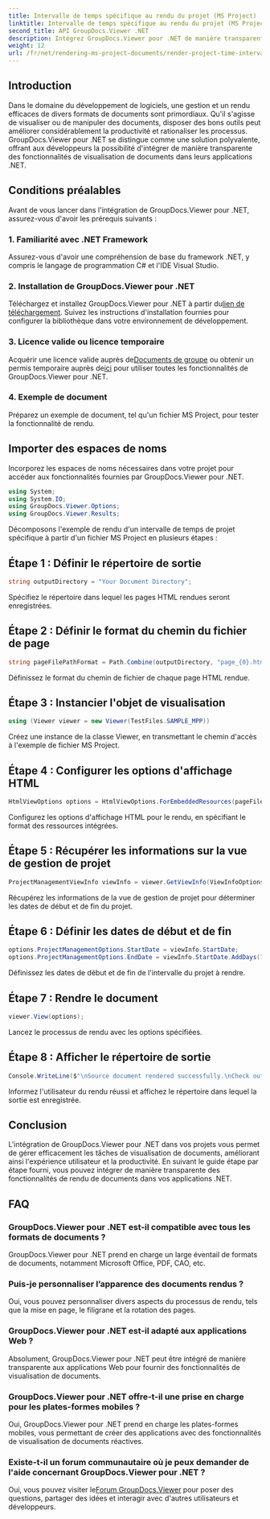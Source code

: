 ```yaml
---
title: Intervalle de temps spécifique au rendu du projet (MS Project)
linktitle: Intervalle de temps spécifique au rendu du projet (MS Project)
second_title: API GroupDocs.Viewer .NET
description: Intégrez GroupDocs.Viewer pour .NET de manière transparente dans vos applications pour une visualisation efficace des documents. Améliorez la productivité grâce à des capacités de rendu polyvalentes.
weight: 12
url: /fr/net/rendering-ms-project-documents/render-project-time-interval-ms-project/
---
```

## Introduction
Dans le domaine du développement de logiciels, une gestion et un rendu efficaces de divers formats de documents sont primordiaux. Qu'il s'agisse de visualiser ou de manipuler des documents, disposer des bons outils peut améliorer considérablement la productivité et rationaliser les processus. GroupDocs.Viewer pour .NET se distingue comme une solution polyvalente, offrant aux développeurs la possibilité d'intégrer de manière transparente des fonctionnalités de visualisation de documents dans leurs applications .NET.
## Conditions préalables
Avant de vous lancer dans l'intégration de GroupDocs.Viewer pour .NET, assurez-vous d'avoir les prérequis suivants :
### 1. Familiarité avec .NET Framework
Assurez-vous d'avoir une compréhension de base du framework .NET, y compris le langage de programmation C# et l'IDE Visual Studio.
### 2. Installation de GroupDocs.Viewer pour .NET
 Téléchargez et installez GroupDocs.Viewer pour .NET à partir du[lien de téléchargement](https://releases.groupdocs.com/viewer/net/). Suivez les instructions d'installation fournies pour configurer la bibliothèque dans votre environnement de développement.
### 3. Licence valide ou licence temporaire
 Acquérir une licence valide auprès de[Documents de groupe](https://purchase.groupdocs.com/buy) ou obtenir un permis temporaire auprès de[ici](https://purchase.groupdocs.com/temporary-license/) pour utiliser toutes les fonctionnalités de GroupDocs.Viewer pour .NET.
### 4. Exemple de document
Préparez un exemple de document, tel qu'un fichier MS Project, pour tester la fonctionnalité de rendu.

## Importer des espaces de noms
Incorporez les espaces de noms nécessaires dans votre projet pour accéder aux fonctionnalités fournies par GroupDocs.Viewer pour .NET.

```csharp
using System;
using System.IO;
using GroupDocs.Viewer.Options;
using GroupDocs.Viewer.Results;
```

Décomposons l'exemple de rendu d'un intervalle de temps de projet spécifique à partir d'un fichier MS Project en plusieurs étapes :
## Étape 1 : Définir le répertoire de sortie
```csharp
string outputDirectory = "Your Document Directory";
```
Spécifiez le répertoire dans lequel les pages HTML rendues seront enregistrées.
## Étape 2 : Définir le format du chemin du fichier de page
```csharp
string pageFilePathFormat = Path.Combine(outputDirectory, "page_{0}.html");
```
Définissez le format du chemin de fichier de chaque page HTML rendue.
## Étape 3 : Instancier l'objet de visualisation
```csharp
using (Viewer viewer = new Viewer(TestFiles.SAMPLE_MPP))
```
Créez une instance de la classe Viewer, en transmettant le chemin d'accès à l'exemple de fichier MS Project.
## Étape 4 : Configurer les options d'affichage HTML
```csharp
HtmlViewOptions options = HtmlViewOptions.ForEmbeddedResources(pageFilePathFormat);
```
Configurez les options d'affichage HTML pour le rendu, en spécifiant le format des ressources intégrées.
## Étape 5 : Récupérer les informations sur la vue de gestion de projet
```csharp
ProjectManagementViewInfo viewInfo = viewer.GetViewInfo(ViewInfoOptions.FromHtmlViewOptions(options)) as ProjectManagementViewInfo;
```
Récupérez les informations de la vue de gestion de projet pour déterminer les dates de début et de fin du projet.
## Étape 6 : Définir les dates de début et de fin
```csharp
options.ProjectManagementOptions.StartDate = viewInfo.StartDate;
options.ProjectManagementOptions.EndDate = viewInfo.StartDate.AddDays(7);
```
Définissez les dates de début et de fin de l'intervalle du projet à rendre.
## Étape 7 : Rendre le document
```csharp
viewer.View(options);
```
Lancez le processus de rendu avec les options spécifiées.
## Étape 8 : Afficher le répertoire de sortie
```csharp
Console.WriteLine($"\nSource document rendered successfully.\nCheck output in {outputDirectory}.");
```
Informez l'utilisateur du rendu réussi et affichez le répertoire dans lequel la sortie est enregistrée.

## Conclusion
L'intégration de GroupDocs.Viewer pour .NET dans vos projets vous permet de gérer efficacement les tâches de visualisation de documents, améliorant ainsi l'expérience utilisateur et la productivité. En suivant le guide étape par étape fourni, vous pouvez intégrer de manière transparente des fonctionnalités de rendu de documents dans vos applications .NET.
## FAQ
### GroupDocs.Viewer pour .NET est-il compatible avec tous les formats de documents ?
GroupDocs.Viewer pour .NET prend en charge un large éventail de formats de documents, notamment Microsoft Office, PDF, CAO, etc.
### Puis-je personnaliser l’apparence des documents rendus ?
Oui, vous pouvez personnaliser divers aspects du processus de rendu, tels que la mise en page, le filigrane et la rotation des pages.
### GroupDocs.Viewer pour .NET est-il adapté aux applications Web ?
Absolument, GroupDocs.Viewer pour .NET peut être intégré de manière transparente aux applications Web pour fournir des fonctionnalités de visualisation de documents.
### GroupDocs.Viewer pour .NET offre-t-il une prise en charge pour les plates-formes mobiles ?
Oui, GroupDocs.Viewer pour .NET prend en charge les plates-formes mobiles, vous permettant de créer des applications avec des fonctionnalités de visualisation de documents réactives.
### Existe-t-il un forum communautaire où je peux demander de l'aide concernant GroupDocs.Viewer pour .NET ?
 Oui, vous pouvez visiter le[Forum GroupDocs.Viewer](https://forum.groupdocs.com/c/viewer/9) pour poser des questions, partager des idées et interagir avec d'autres utilisateurs et développeurs.